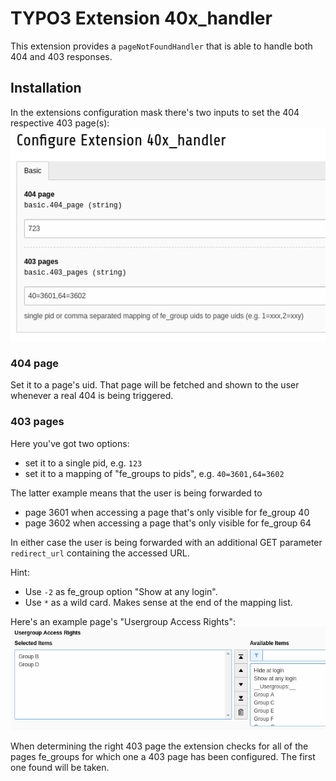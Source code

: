 # TYPO3 Extension 40x_handler

This extension provides a `pageNotFoundHandler` that is able to handle both 404 and 403 responses.

## Installation

In the extensions configuration mask there's two inputs to set the 404 respective 403 page(s):
![extension configuration mask](Documentation/Images/extension-configuration.png)

### 404 page

Set it to a page's uid. That page will be fetched and shown to the user whenever a real 404 is being triggered.

### 403 pages

Here you've got two options:
* set it to a single pid, e.g. `123`
* set it to a mapping of "fe_groups to pids", e.g. `40=3601,64=3602`

The latter example means that the user is being forwarded to
* page 3601 when accessing a page that's only visible for fe_group 40
* page 3602 when accessing a page that's only visible for fe_group 64

In either case the user is being forwarded with an additional GET parameter `redirect_url` containing the accessed URL.

Hint:
* Use `-2` as fe_group option "Show at any login".
* Use `*` as a wild card. Makes sense at the end of the mapping list.

Here's an example page's "Usergroup Access Rights":
![page's Usergroup Access Rights](Documentation/Images/page-usergroup-access-rights.png)

When determining the right 403 page the extension checks for all of the pages fe_groups for which one a 403 page has been configured. The first one found will be taken.
